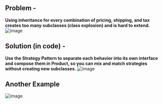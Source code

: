## Problem -
**Using inheritance for every combination of pricing, shipping, and tax creates too many subclasses (class explosion) and is hard to extend.**
![image](https://github.com/user-attachments/assets/575d3be0-7f2a-4ebb-bdca-0d9a8807fe1f)


## Solution (in code) -
**Use the Strategy Pattern to separate each behavior into its own interface and compose them in Product, so you can mix and match strategies without creating new subclasses.**
![image](https://github.com/user-attachments/assets/887ba778-1cda-4f52-a130-9d6686ab870b)

## Another Example

![image](https://github.com/user-attachments/assets/bef77f08-2fff-4850-81d3-6f3f44fd5fac)
